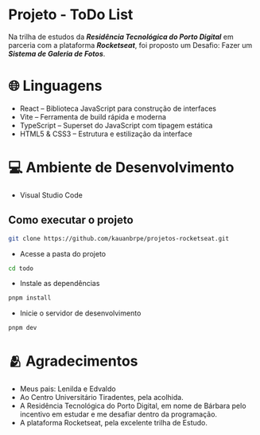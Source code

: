 # Projeto - ToDo List

Na trilha de estudos da ***Residência Tecnológica do Porto Digital*** em parceria com a plataforma ***Rocketseat***, foi proposto um Desafio: Fazer um ***Sistema de Galeria de Fotos***.

# 🌐 Linguagens

- React – Biblioteca JavaScript para construção de interfaces
- Vite – Ferramenta de build rápida e moderna
- TypeScript – Superset do JavaScript com tipagem estática
- HTML5 & CSS3 – Estrutura e estilização da interface

# 💻 Ambiente de Desenvolvimento

- Visual Studio Code

## Como executar o projeto
```bash
git clone https://github.com/kauanbrpe/projetos-rocketseat.git
```
- Acesse a pasta do projeto
```bash
cd todo
```
-  Instale as dependências
```bash
pnpm install
```
- Inicie o servidor de desenvolvimento
```bash
pnpm dev
```

# 🫂 Agradecimentos
 - Meus pais: Lenilda e Edvaldo
 - Ao Centro Universitário Tiradentes, pela acolhida.
 - A Residência Tecnológica do Porto Digital, em nome de Bárbara pelo incentivo em estudar e me desafiar dentro da programação.
 - A plataforma Rocketseat, pela excelente trilha de Estudo.
